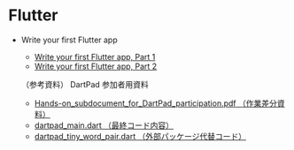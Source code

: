 # Flutter 

* Write your first Flutter app
  - [Write your first Flutter app, Part 1](./write-1st-flutter-app-1/)
  - [Write your first Flutter app, Part 2](./write-1st-flutter-app-2/)

  （参考資料） DartPad 参加者用資料
  - [Hands-on_subdocument_for_DartPad_participation.pdf （作業差分資料）](https://gdg-nara.github.io/codelabs-ja/flutter/dartpad/Hands-on_subdocument_for_DartPad_participation.pdf)
  - [dartpad_main.dart （最終コード内容）](https://github.com/gdg-nara/codelabs-ja/blob/master/flutter/dartpad/dartpad_main.dart)
  - [dartpad_tiny_word_pair.dart （外部パッケージ代替コード）](https://github.com/gdg-nara/codelabs-ja/blob/master/flutter/dartpad/dartpad_tiny_word_pair.dart)

